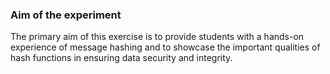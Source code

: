 ### Aim of the experiment
The primary aim of this exercise is to provide students with a hands-on experience of message hashing and to showcase the important qualities of hash functions in ensuring data security and integrity.
